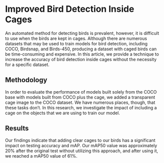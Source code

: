 # Improved Bird Detection Inside Cages

An automated method for detecting birds is prevalent, however, it is difficult to use when the birds are kept in cages. Although there are numerous datasets that may be used to train models for bird detection, including COCO, Birdsnap, and Birds-450, producing a dataset with caged birds can be time-consuming and expensive. In this article, we provide a technique to increase the accuracy of bird detection inside cages without the necessity for a specific dataset.

## Methodology

In order to evaluate the performance of models built solely from the COCO base with models built from COCO plus the cage, we added a transparent cage image to the COCO dataset. We have numerous places, though, that these tasks don’t. In this research, we investigate the impact of including a cage on the objects that we are using to train our model.

## Results

Our findings indicate that adding clear cages to our birds has a significant impact on testing accuracy and mAP. Our mAP50 value was approximately 20% after the original test without utilizing this approach, and after using it, we reached a mAP50 value of 61%.
